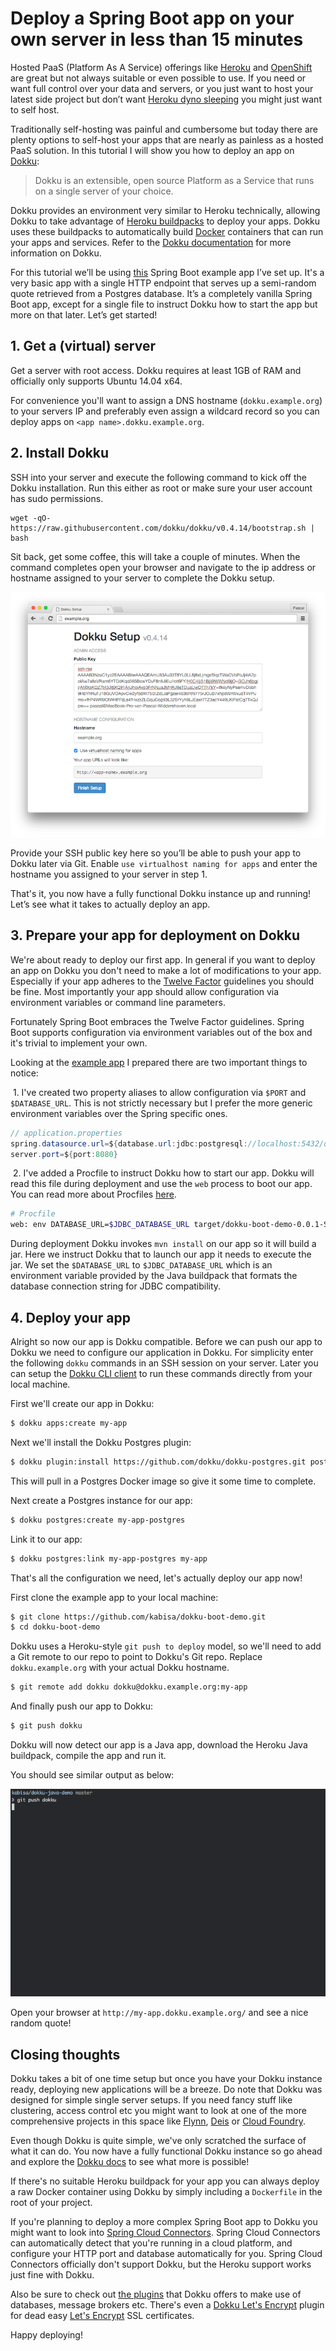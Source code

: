 # Deploy a Spring Boot app on your own server in less than 15 minutes

Hosted PaaS (Platform As A Service) offerings like [Heroku](https://heroku.com) and [OpenShift](https://www.openshift.com/) are great but not always suitable or even possible to use. If you need or want full control over your data and servers, or you just want to host your latest side project but don’t want [Heroku dyno sleeping](https://devcenter.heroku.com/articles/dyno-sleeping) you might just want to self host.

Traditionally self-hosting was painful and cumbersome but today there are plenty options to self-host your apps that are nearly as painless as a hosted PaaS solution. In this tutorial I will show you how to deploy an app on [Dokku](https://github.com/dokku/dokku):

> Dokku is an extensible, open source Platform as a Service that runs on a single server of your choice.

Dokku provides an environment very similar to Heroku technically, allowing Dokku to take advantage of [Heroku buildpacks](https://devcenter.heroku.com/articles/buildpacks) to deploy your apps. Dokku uses these buildpacks to automatically build [Docker](https://www.docker.com/) containers that can run your apps and services. Refer to the [Dokku documentation](http://dokku.viewdocs.io/dokku/installation/) for more information on Dokku.

For this tutorial we’ll be using [this](https://github.com/kabisa/dokku-boot-demo) Spring Boot example app I’ve set up. It's a very basic app with a single HTTP endpoint that serves up a semi-random quote retrieved from a Postgres database. It’s a completely vanilla Spring Boot app, except for a single file to instruct Dokku how to start the app but more on that later. Let’s get started!

## 1. Get a (virtual) server

Get a server with root access. Dokku requires at least 1GB of RAM and officially only supports Ubuntu 14.04 x64.

For convenience you'll want to assign a DNS hostname (`dokku.example.org`) to your servers IP and preferably even assign a wildcard record so you can deploy apps on `<app name>.dokku.example.org`.

## 2. Install Dokku

SSH into your server and execute the following command to kick off the Dokku installation. Run this either as root or make sure your user account has sudo permissions.

```
wget -qO- https://raw.githubusercontent.com/dokku/dokku/v0.4.14/bootstrap.sh | bash
```

Sit back, get some coffee, this will take a couple of minutes. When the command completes open your browser and navigate to the ip address or hostname assigned to your server to complete the Dokku setup.

![Dokku setup](./dokku-setup.png)

Provide your SSH public key here so you’ll be able to push your app to Dokku later via Git.
Enable `use virtualhost naming for apps` and enter the hostname you assigned to your server in step 1.

That's it, you now have a fully functional Dokku instance up and running! Let’s see what it takes to actually deploy an app.

## 3. Prepare your app for deployment on Dokku

We're about ready to deploy our first app. In general if you want to deploy an app on Dokku you don't need to make a lot of modifications to your app. Especially if your app adheres to the [Twelve Factor](http://12factor.net/) guidelines you should be fine. Most importantly your app should allow configuration via environment variables or command line parameters.

Fortunately Spring Boot embraces the Twelve Factor guidelines. Spring Boot supports configuration via environment variables out of the box and it's trivial to implement your own.

Looking at the [example app](https://github.com/kabisa/dokku-boot-demo) I prepared there are two important things to notice:

&nbsp;1. I've created two property aliases to allow configuration via `$PORT` and `$DATABASE_URL`. This is not strictly necessary but I prefer the more generic environment variables over the Spring specific ones.

```java
// application.properties
spring.datasource.url=${database.url:jdbc:postgresql://localhost:5432/dokku-demo}
server.port=${port:8080}
```

&nbsp;2. I've added a Procfile to instruct Dokku how to start our app. Dokku will read this file during deployment and use the `web` process to boot our app. You can read more about Procfiles [here](https://devcenter.heroku.com/articles/procfile).

```sh
# Procfile
web: env DATABASE_URL=$JDBC_DATABASE_URL target/dokku-boot-demo-0.0.1-SNAPSHOT.jar
```

During deployment Dokku invokes `mvn install` on our app so it will build a jar. Here we instruct Dokku that to launch our app it needs to execute the jar. We set the `$DATABASE_URL` to `$JDBC_DATABASE_URL` which is an environment variable provided by the Java buildpack that formats the database connection string for JDBC compatibility.

## 4. Deploy your app

Alright so now our app is Dokku compatible. Before we can push our app to Dokku we need to configure our application in Dokku. For simplicity enter the following `dokku` commands in an SSH session on your server. Later you can setup the [Dokku CLI client](http://dokku.viewdocs.io/dokku/community/clients/) to run these commands directly from your local machine.

First we'll create our app in Dokku:

```sh
$ dokku apps:create my-app
```

Next we'll install the Dokku Postgres plugin:

```sh
$ dokku plugin:install https://github.com/dokku/dokku-postgres.git postgres
```

This will pull in a Postgres Docker image so give it some time to complete.

Next create a Postgres instance for our app:

```sh
$ dokku postgres:create my-app-postgres
```

Link it to our app:

```sh
$ dokku postgres:link my-app-postgres my-app
```

That's all the configuration we need, let's actually deploy our app now!

First clone the example app to your local machine:

```sh
$ git clone https://github.com/kabisa/dokku-boot-demo.git
$ cd dokku-boot-demo
```

Dokku uses a Heroku-style `git push to deploy` model, so we'll need to add a Git remote to our repo to point to Dokku's Git repo. Replace `dokku.example.org` with your actual Dokku hostname.

```sh
$ git remote add dokku dokku@dokku.example.org:my-app
```

And finally push our app to Dokku:

```sh
$ git push dokku
```

Dokku will now detect our app is a Java app, download the Heroku Java buildpack, compile the app and run it.

You should see similar output as below:

![Dokku deploy gif](./dokku-deploy.gif)

Open your browser at `http://my-app.dokku.example.org/` and see a nice random quote!

## Closing thoughts

Dokku takes a bit of one time setup but once you have your Dokku instance ready, deploying new applications will be a breeze. Do note that Dokku was designed for simple single server setups. If you need fancy stuff like clustering, access control etc you might want to look at one of the more comprehensive projects in this space like [Flynn](https://flynn.io), [Deis](http://deis.io) or [Cloud Foundry](http://docs.cloudfoundry.org/).

Even though Dokku is quite simple, we've only scratched the surface of what it can do. You now have a fully functional Dokku instance so go ahead and explore the [Dokku docs](http://dokku.viewdocs.io/dokku/installation/) to see what more is possible!

If there's no suitable Heroku buildpack for your app you can always deploy a raw Docker container using Dokku by simply including a `Dockerfile` in the root of your project.

If you're planning to deploy a more complex Spring Boot app to Dokku you might want to look into [Spring Cloud Connectors](http://cloud.spring.io/spring-cloud-connectors/). Spring Cloud Connectors can automatically detect that you're running in a cloud platform, and configure your HTTP port and database automatically for you. Spring Cloud Connectors officially don't support Dokku, but the Heroku support works just fine with Dokku.

Also be sure to check out [the plugins](http://dokku.viewdocs.io/dokku/plugins/) that Dokku offers to make use of databases, message brokers etc. There's even a [Dokku Let's Encrypt](https://github.com/dokku/dokku-letsencrypt) plugin for dead easy [Let's Encrypt](https://letsencrypt.org) SSL certificates.

Happy deploying!

